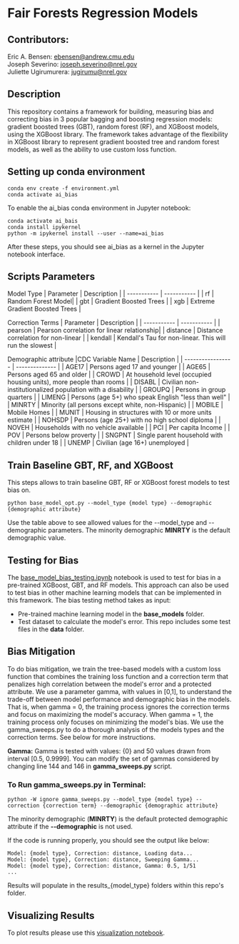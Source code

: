 # Fair Forests Regression Models

## Contributors:
Eric A. Bensen: ebensen@andrew.cmu.edu  
Joseph Severino: joseph.severino@nrel.gov  
Juliette Ugirumurera: jugirumu@nrel.gov  

## Description
This repository contains a framework for building, measuring bias and correcting bias in 3 popular bagging and boosting regression models: gradient boosted trees (GBT), random forest (RF), and XGBoost  models, using the XGBoost library. The framework takes advantage of the flexibility in XGBoost library to represent gradient boosted tree and random forest models, as well as the ability to use custom loss function.

## Setting up conda environment
```
conda env create -f environment.yml
conda activate ai_bias
```
To enable the ai_bias conda environment in Jupyter notebook:
```
conda activate ai_bais
conda install ipykernel
python -m ipykernel install --user --name=ai_bias
```
After these steps, you should see ai_bias as a kernel in the Jupyter notebook interface.

## Scripts Parameters
Model Type
| Parameter | Description |
| ----------- | ----------- |
| rf | Random Forest Model|
| gbt | Gradient Boosted Trees |
| xgb | Extreme Gradient Boosted Trees |

Correction Terms
| Parameter | Description |
| ----------- | ----------- |
| pearson | Pearson correlation for linear relationship|
| distance | Distance correlation for non-linear |
| kendall | Kendall's Tau for non-linear. This will run the slowest |

Demographic attribute
|CDC Variable Name  |  Description |
| ----------------- | -------------- |
| AGE17  |  Persons aged 17 and younger |
| AGE65 | Persons aged 65 and older   |
| CROWD | At household level (occupied housing units), more people than rooms   |
| DISABL  |  Civilian non-institutionalized population with a disability |
| GROUPQ | Persons in group quarters |
| LIMENG | Persons (age 5+) who speak English "less than well" |
| MINRTY | Minority (all persons except white, non-Hispanic) |
| MOBILE | Mobile Homes |
| MUNIT | Housing in structures with 10 or more units estimate |
| NOHSDP | Persons (age 25+) with no high school diploma |
| NOVEH | Households with no vehicle available |
| PCI | Per capita Income |
| POV | Persons below proverty |
| SNGPNT | Single parent household with children under 18  |
| UNEMP | Civilian (age 16+) unemployed |


## Train Baseline GBT, RF, and XGBoost
This steps allows to train baseline GBT, RF or XGBoost forest models to test bias on.
```
python base_model_opt.py --model_type {model type} --demographic {demographic attribute}
```
Use the table above to see allowed values for the --model_type and --demographic parameters. The minority demographic **MINRTY** is the default demographic value.

## Testing for Bias
The [base_model_bias_testing.ipynb](https://github.com/NREL/Fair_Forest_Models/blob/main/base_model_bias_testing.ipynb) notebook is used to test for bias in a pre-trained XGBoost, GBT, and RF models. This approach can also be used to test bias in other machine learning models that can be implemented in this framework. The bias testing method takes as input:
* Pre-trained machine learning model in the **base_models** folder.
* Test dataset to calculate the model's error. This repo includes some test files in the **data** folder.

## Bias Mitigation
To do bias mitigation, we train the tree-based models with a custom loss function that combines the training loss function and a correction term that penalizes high correlation between the model's error and a protected attribute. We use a parameter gamma, with values in [0,1], to understand the trade-off between model performance and demographic bias in the models. That is, when gamma = 0, the training process ignores the correction terms and focus on maximizing the model's accuracy. When gamma = 1, the training process only focuses on minimizing the model's bias. We use the gamma_sweeps.py to do a thorough analysis of the models types and the correction terms. See below for more instructions.

**Gamma:**
Gamma is tested with values: {0} and 50 values drawn from interval [0.5, 0.9999].
You can modify the set of gammas considered by changing line 144 and 146 in **gamma_sweeps.py** script.


### To Run gamma_sweeps.py in Terminal:
```linux
python -W ignore gamma_sweeps.py --model_type {model type} --correction {correction term} --demographic {demographic attribute}
```
The minority demographic (**MINRTY**) is the default protected demographic attribute if the **--demographic** is not used.

If the code is running properly, you should see the output like below:
```{r, message=TRUE}
Model: {model type}, Correction: distance, Loading data...
Model: {model type}, Correction: distance, Sweeping Gamma...
Model: {model type}, Correction: distance, Gamma: 0.5, 1/51
...

```
Results will populate in  the results_{model_type} folders within this repo's folder.

## Visualizing Results
To plot results please use this [visualization notebook](https://github.com/NREL/Fair_Forest_Models/blob/main/visualization_of_results.ipynb).
